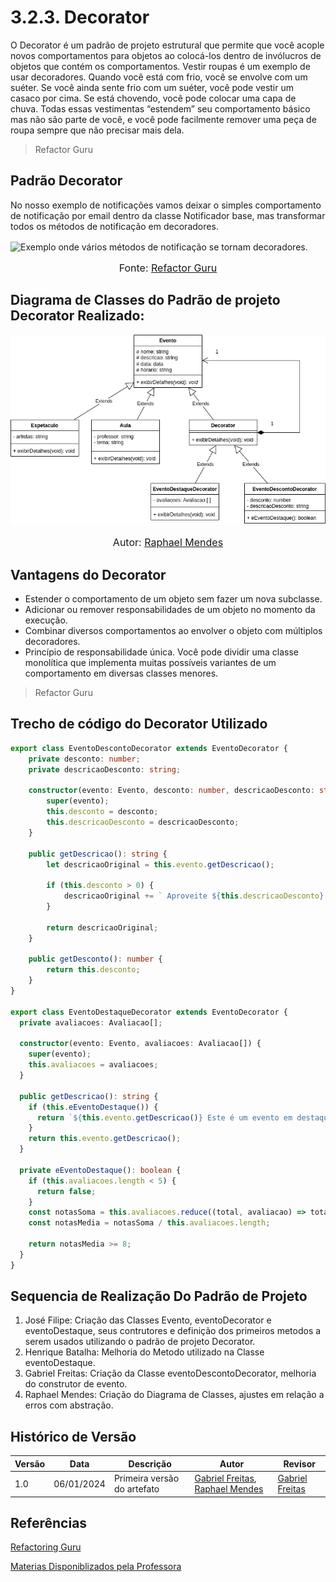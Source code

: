 # 3.2.3. Decorator

O Decorator é um padrão de projeto estrutural que permite que você acople novos comportamentos para objetos ao colocá-los dentro de invólucros de objetos que contém os comportamentos.
Vestir roupas é um exemplo de usar decoradores. Quando você está com frio, você se envolve com um suéter. Se você ainda sente frio com um suéter, você pode vestir um casaco por cima. Se está chovendo, você pode colocar uma capa de chuva. Todas essas vestimentas “estendem” seu comportamento básico mas não são parte de você, e você pode facilmente remover uma peça de roupa sempre que não precisar mais dela.
>Refactor Guru

## Padrão Decorator

No nosso exemplo de notificações vamos deixar o simples comportamento de notificação por email dentro da classe Notificador base, mas transformar todos os métodos de notificação em decoradores.

![Exemplo onde vários métodos de notificação se tornam decoradores.](https://refactoring.guru/images/patterns/diagrams/decorator/solution2.png)
<font size="3"><p style="text-align: center">Fonte: [Refactor Guru](https://refactoring.guru/pt-br/design-patterns/Decorator)</p></font>

## Diagrama de Classes do Padrão de projeto Decorator Realizado:

![ Diagrama Decorator ](..\assets\decorator.png)
<font size="3"><p style="text-align: center">Autor: [Raphael Mendes](https://github.com/Raphides)</p></font>

## Vantagens do Decorator

* Estender o comportamento de um objeto sem fazer um nova subclasse.
* Adicionar ou remover responsabilidades de um objeto no momento da execução.
* Combinar diversos comportamentos ao envolver o objeto com múltiplos decoradores.
* Princípio de responsabilidade única. Você pode dividir uma classe monolítica que implementa muitas possíveis variantes de um comportamento em diversas classes menores.
> Refactor Guru
## Trecho de código do Decorator Utilizado

```typescript
export class EventoDescontoDecorator extends EventoDecorator {
    private desconto: number; 
    private descricaoDesconto: string; 

    constructor(evento: Evento, desconto: number, descricaoDesconto: string) {
        super(evento);  
        this.desconto = desconto;
        this.descricaoDesconto = descricaoDesconto;
    }
    
    public getDescricao(): string {
        let descricaoOriginal = this.evento.getDescricao();        
        
        if (this.desconto > 0) {
            descricaoOriginal += ` Aproveite ${this.descricaoDesconto} no evento!`;
        }
        
        return descricaoOriginal;
    }

    public getDesconto(): number {
        return this.desconto;
    }
}

export class EventoDestaqueDecorator extends EventoDecorator {
  private avaliacoes: Avaliacao[];

  constructor(evento: Evento, avaliacoes: Avaliacao[]) {
    super(evento);
    this.avaliacoes = avaliacoes;
  }

  public getDescricao(): string {
    if (this.eEventoDestaque()) {
      return `${this.evento.getDescricao()} Este é um evento em destaque!`;
    }
    return this.evento.getDescricao();
  }

  private eEventoDestaque(): boolean {
    if (this.avaliacoes.length < 5) {
      return false;
    }
    const notasSoma = this.avaliacoes.reduce((total, avaliacao) => total + avaliacao.getAvaliacaoNota(), 0);
    const notasMedia = notasSoma / this.avaliacoes.length;

    return notasMedia >= 8;
  }
}

```

## Sequencia de Realização Do Padrão de Projeto

1. José Filipe: Criação das Classes Evento, eventoDecorator e eventoDestaque, seus contrutores e definição dos primeiros metodos a serem usados utilizando o padrão de projeto Decorator.
2. Henrique Batalha: Melhoria do Metodo utilizado na Classe eventoDestaque.
3. Gabriel Freitas: Criação da Classe eventoDescontoDecorator, melhoria do construtor de evento.
4. Raphael Mendes: Criação do Diagrama de Classes, ajustes em relação a erros com abstração.


## Histórico de Versão
| Versão | Data       | Descrição                                      | Autor               | Revisor               |
|--------|------------|------------------------------------------------|---------------------|-----------------------|
| 1.0    | 06/01/2024 | Primeira versão do artefato | [Gabriel Freitas](https://github.com/gabrielfreitass1), [Raphael Mendes](https://github.com/Raphides)| [Gabriel Freitas](https://github.com/gabrielfreitass1)|

## Referências

[Refactoring Guru](https://refactoring.guru/pt-br/design-patterns/Decorator)

[Materias Disponiblizados pela Professora](https://aprender3.unb.br/course/view.php?id=23388&section=8)

